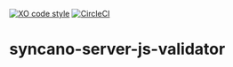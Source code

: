 [![XO code style](https://img.shields.io/badge/code_style-XO-5ed9c7.svg)](https://github.com/sindresorhus/xo) [![CircleCI](https://circleci.com/gh/eyedea-io/syncano-server-js-validator/tree/master.svg?style=svg)](https://circleci.com/gh/eyedea-io/syncano-server-js-validator/tree/master)

# syncano-server-js-validator
